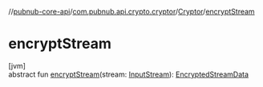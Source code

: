 //[pubnub-core-api](../../../index.md)/[com.pubnub.api.crypto.cryptor](../index.md)/[Cryptor](index.md)/[encryptStream](encrypt-stream.md)

# encryptStream

[jvm]\
abstract fun [encryptStream](encrypt-stream.md)(stream: [InputStream](https://docs.oracle.com/javase/8/docs/api/java/io/InputStream.html)): [EncryptedStreamData](../../com.pubnub.api.crypto.data/-encrypted-stream-data/index.md)
